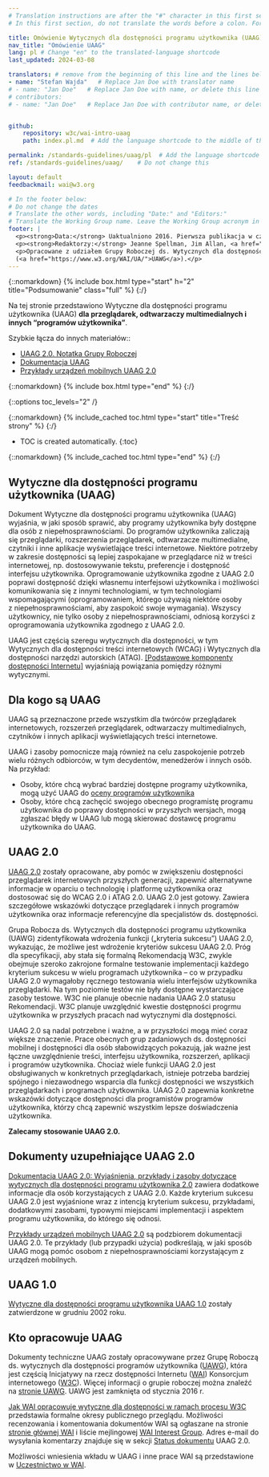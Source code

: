```yaml
---
# Translation instructions are after the "#" character in this first section. They are comments that do not show up in the web page. You do not need to translate the instructions after "#".
# In this first section, do not translate the words before a colon. For example, do not translate "title:". Do translate the text after "title:"

title: Omówienie Wytycznych dla dostępności programu użytkownika (UAAG)
nav_title: "Omówienie UAAG"
lang: pl # Change "en" to the translated-language shortcode
last_updated: 2024-03-08

translators: # remove from the beginning of this line and the lines below: "# " (the hash sign and the space)
- name: "Stefan Wajda"   # Replace Jan Doe with translator name
# - name: "Jan Doe"   # Replace Jan Doe with name, or delete this line if not multiple translators
# contributors:
# - name: "Jan Doe"   # Replace Jan Doe with contributor name, or delete this line if none


github:
    repository: w3c/wai-intro-uaag
    path: index.pl.md  # Add the language shortcode to the middle of the filename, for example: content/index.fr.md

permalink: /standards-guidelines/uaag/pl  # Add the language shortcode to the end, with no slash at the end. For example /path/to/file/fr
ref: /standards-guidelines/uaag/    # Do not change this

layout: default
feedbackmail: wai@w3.org

# In the footer below:
# Do not change the dates
# Translate the other words, including "Date:" and "Editors:"
# Translate the Working Group name. Leave the Working Group acronym in English.
footer: |
  <p><strong>Data:</strong> Uaktualniono 2016. Pierwsza publikacja w czerwcu 2005.</p>
  <p><strong>Redaktorzy:</strong> Jeanne Spellman, Jim Allan, <a href="http://www.w3.org/People/shawn">Shawn Lawton Henry</a>.</p>
  <p>Opracowane z udziałem Grupy Roboczej ds. Wytycznych dla dostępności programów użytkownika
  (<a href="https://www.w3.org/WAI/UA/">UAWG</a>).</p>
---
```


{::nomarkdown}
{% include box.html type="start" h="2" title="Podsumowanie" class="full" %}
{:/}

Na tej stronie przedstawiono Wytyczne dla dostępności programu użytkownika (UAAG)  **dla przeglądarek, odtwarzaczy multimedialnych i innych <q>programów użytkownika</q>**.


Szybkie łącza do innych materiałów::
* [UAAG 2.0. Notatka Grupy Roboczej](https://www.w3.org/TR/UAAG20/)
* [Dokumentacja UAAG](https://www.w3.org/TR/UAAG20-Reference/)
* [Przykłady urządzeń mobilnych UAAG 2.0 ](https://www.w3.org/TR/2015/NOTE-UAAG20-Reference-20151215/mobile.html)

{::nomarkdown}
{% include box.html type="end" %}
{:/}

{::options toc_levels="2" /}

{::nomarkdown}
{% include_cached toc.html type="start" title="Treść strony" %}
{:/}

-   TOC is created automatically.
{:toc}

{::nomarkdown}
{% include_cached toc.html type="end" %}
{:/}

## Wytyczne dla dostępności programu użytkownika (UAAG)

Dokument Wytyczne dla dostępności programu użytkownika (UAAG) wyjaśnia, 
w jaki sposób sprawić, aby programy użytkownika były dostępne dla osób 
z&nbsp;niepełnosprawnościami. Do programów użytkownika zaliczają się przeglądarki, 
rozszerzenia przeglądarek, odtwarzacze multimedialne, czytniki i inne aplikacje 
wyświetlające treści internetowe. Niektóre potrzeby w zakresie dostępności 
są lepiej zaspokajane w przeglądarce niż w treści internetowej, 
np. dostosowywanie tekstu, preferencje i dostępność interfejsu użytkownika. 
Oprogramowanie użytkownika zgodne z UAAG 2.0 poprawi dostępność 
dzięki własnemu interfejsowi użytkownika i możliwości komunikowania się 
z&nbsp;innymi technologiami, w tym technologiami wspomagającymi 
(oprogramowaniem, którego używają niektóre osoby z&nbsp;niepełnosprawnościami, 
aby zaspokoić swoje wymagania). Wszyscy użytkownicy, nie tylko 
osoby z&nbsp;niepełnosprawnościami, odniosą korzyści z oprogramowania
 użytkownika zgodnego z UAAG 2.0.

UAAG jest częścią szeregu wytycznych dla dostępności, w tym Wytycznych dla dostępności treści internetowych (WCAG) i Wytycznych dla dostępności narzędzi autorskich (ATAG). [[Podstawowe komponenty dostępności Internetu]](/fundamentals/components/) wyjaśniają powiązania pomiędzy różnymi wytycznymi.

## Dla kogo są UAAG

UAAG są przeznaczone przede wszystkim dla twórców przeglądarek internetowych, rozszerzeń przeglądarek, odtwarzaczy multimedialnych, czytników i innych aplikacji wyświetlających treści internetowe.

UAAG i zasoby pomocnicze mają również na celu zaspokojenie potrzeb wielu różnych odbiorców, w&nbsp;tym decydentów, menedżerów i&nbsp;innych osób. Na przykład:

-   Osoby, które chcą wybrać bardziej dostępne programy użytkownika, 
    mogą użyć UAAG do [oceny programów użytkownika](https://www.w3.org/WAI/UA/2001/10/eval)
-   Osoby, które chcą zachęcić swojego obecnego programistę programu użytkownika 
    do poprawy dostępności w przyszłych wersjach, mogą zgłaszać błędy w UAAG 
	lub mogą skierować dostawcę programu użytkownika do UAAG.

## UAAG 2.0

[UAAG 2.0](https://www.w3.org/TR/UAAG20/) zostały opracowane, aby pomóc w zwiększeniu dostępności przeglądarek internetowych przyszłych generacji, zapewnić alternatywne informacje w oparciu o technologię i&nbsp;platformę użytkownika oraz dostosować się do WCAG 2.0 i ATAG 2.0. UAAG 2.0 jest gotowy. Zawiera szczegółowe wskazówki dotyczące przeglądarek i&nbsp;innych programów użytkownika oraz informacje referencyjne dla specjalistów ds. dostępności.

Grupa Robocza ds. Wytycznych dla dostępności programu użytkownika (UAWG) zidentyfikowała wdrożenia funkcji („kryteria sukcesu”) UAAG 2.0, wykazując, że możliwe jest wdrożenie kryteriów sukcesu UAAG 2.0. Próg dla specyfikacji, aby stała się formalną Rekomendacją W3C, zwykle obejmuje szeroko zakrojone formalne testowanie implementacji każdego kryterium sukcesu w wielu programach użytkownika – co w&nbsp;przypadku UAAG 2.0 wymagałoby ręcznego testowania wielu interfejsów użytkownika przeglądarki. Na tym poziomie testów nie były dostępne wystarczające zasoby testowe. W3C nie planuje obecnie nadania UAAG 2.0 statusu Rekomendacji. W3C planuje uwzględnić kwestie dostępności progrmu użytkownika w przyszłych pracach nad wytycznymi dla dostępności.

UAAG 2.0 są nadal potrzebne i ważne, a w przyszłości mogą mieć coraz większe znaczenie. Prace obecnych grup zadaniowych ds. dostępności mobilnej i dostępności dla osób słabowidzących pokazują, jak ważne jest łączne uwzględnienie treści, interfejsu użytkownika, rozszerzeń, aplikacji i&nbsp;programów użytkownika. Chociaż wiele funkcji UAAG 2.0 jest obsługiwanych w konkretnych przeglądarkach, istnieje potrzeba bardziej spójnego i&nbsp;niezawodnego wsparcia dla funkcji dostępności we wszystkich przeglądarkach i&nbsp;programach użytkownika. UAAG 2.0 zapewnia konkretne wskazówki dotyczące dostępności dla programistów programów użytkownika, którzy chcą zapewnić wszystkim lepsze doświadczenia użytkownika.

**Zalecamy stosowanie UAAG 2.0.**

## Dokumenty uzupełniające UAAG 2.0

[Dokumentacja UAAG 2.0: Wyjaśnienia, przykłady i zasoby dotyczące wytycznych dla dostępności programu użytkownika 2.0](https://www.w3.org/TR/UAAG20-Reference/) zawiera dodatkowe informacje dla osób korzystających z UAAG 2.0. Każde kryterium sukcesu UAAG 2.0 jest wyjaśnione wraz z&nbsp;intencją kryterium sukcesu, przykładami, dodatkowymi zasobami, typowymi miejscami implementacji i aspektem programu użytkownika, do którego się odnosi.

[Przykłady urządzeń mobilnych UAAG 2.0](https://www.w3.org/TR/2015/NOTE-UAAG20-Reference-20151215/mobile.html)
są podzbiorem dokumentacji UAAG 2.0. Te przykłady (lub przypadki użycia) podkreślają, w&nbsp;jaki sposób UAAG mogą pomóc osobom z niepełnosprawnościami korzystającym z urządzeń mobilnych.

## UAAG 1.0

[Wytyczne dla dostępności programu użytkownika UAAG 1.0](https://www.w3.org/TR/UAAG10/)
zostały zatwierdzone w grudniu 2002 roku.

## Kto opracowuje UAAG

Dokumenty techniczne UAAG zostały opracowywane przez Grupę Roboczą ds. wytycznych dla dostępności programów użytkownika ([UAWG](https://www.w3.org/WAI/UA/)), która jest częścią Inicjatywy na rzecz dostępności Internetu  ([WAI](https://www.w3.org/WAI/)) Konsorcjum internetowego ([W3C](https://www.w3.org)). Więcej informacji o&nbsp;grupie roboczej można znaleźć na [stronie UAWG](https://www.w3.org/WAI/UA/). UAWG jest zamknięta od stycznia 2016 r.

[Jak WAI opracowuje wytyczne dla dostępności w ramach procesu W3C](/standards-guidelines/w3c-process/) przedstawia formalne okresy publicznego przeglądu. Możliwości recenzowania i komentowania dokumentów WAI są ogłaszane na stronie [stronie głównej WAI](https://www.w3.org/WAI/)
 i liście mejlingowej [WAI Interest Group](/about/groups/waiig/). Adres e-mail do wysyłania komentarzy znajduje się w&nbsp;sekcji [Status dokumentu](https://www.w3.org/TR/UAAG20/#status) UAAG 2.0.

Możliwości wniesienia wkładu w UAAG i inne prace WAI są przedstawione w [Uczestnictwo w WAI](/about/participating/).
